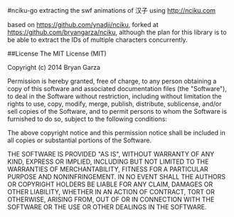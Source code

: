 #nciku-go
extracting the swf animations of 汉子 using http://nciku.com

based on https://github.com/ynadji/nciku, forked at
https://github.com/bryangarza/nciku, although the plan for this library is to
be able to extract the IDs of multiple characters concurrently.

##License
The MIT License (MIT)

Copyright (c) 2014 Bryan Garza

Permission is hereby granted, free of charge, to any person obtaining a copy
of this software and associated documentation files (the "Software"), to deal
in the Software without restriction, including without limitation the rights
to use, copy, modify, merge, publish, distribute, sublicense, and/or sell
copies of the Software, and to permit persons to whom the Software is
furnished to do so, subject to the following conditions:

The above copyright notice and this permission notice shall be included in
all copies or substantial portions of the Software.

THE SOFTWARE IS PROVIDED "AS IS", WITHOUT WARRANTY OF ANY KIND, EXPRESS OR
IMPLIED, INCLUDING BUT NOT LIMITED TO THE WARRANTIES OF MERCHANTABILITY,
FITNESS FOR A PARTICULAR PURPOSE AND NONINFRINGEMENT. IN NO EVENT SHALL THE
AUTHORS OR COPYRIGHT HOLDERS BE LIABLE FOR ANY CLAIM, DAMAGES OR OTHER
LIABILITY, WHETHER IN AN ACTION OF CONTRACT, TORT OR OTHERWISE, ARISING FROM,
OUT OF OR IN CONNECTION WITH THE SOFTWARE OR THE USE OR OTHER DEALINGS IN
THE SOFTWARE.
